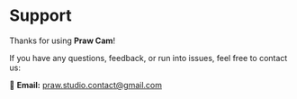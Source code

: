 # Support

Thanks for using **Praw Cam**!

If you have any questions, feedback, or run into issues, feel free to contact us:

📧 **Email:** [praw.studio.contact@gmail.com](mailto:praw.studio.contact@gmail.com)

